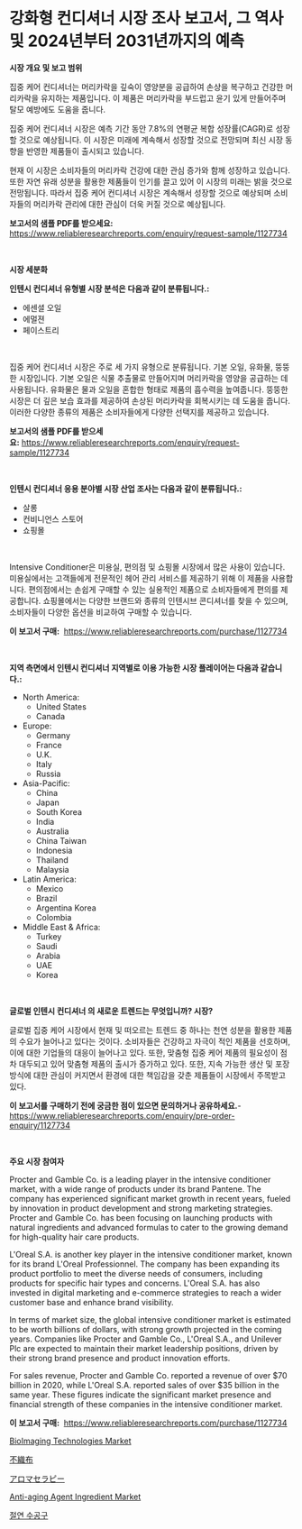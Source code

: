 <p><h1>강화형 컨디셔너 시장 조사 보고서, 그 역사 및 2024년부터 2031년까지의 예측</h1></p><p><strong>시장 개요 및 보고 범위</strong></p>
<p><p>집중 케어 컨디셔너는 머리카락을 깊숙이 영양분을 공급하여 손상을 복구하고 건강한 머리카락을 유지하는 제품입니다. 이 제품은 머리카락을 부드럽고 윤기 있게 만들어주며 탈모 예방에도 도움을 줍니다.</p><p>집중 케어 컨디셔너 시장은 예측 기간 동안 7.8%의 연평균 복합 성장률(CAGR)로 성장할 것으로 예상됩니다. 이 시장은 미래에 계속해서 성장할 것으로 전망되며 최신 시장 동향을 반영한 제품들이 출시되고 있습니다.</p><p>현재 이 시장은 소비자들의 머리카락 건강에 대한 관심 증가와 함께 성장하고 있습니다. 또한 자연 유래 성분을 활용한 제품들이 인기를 끌고 있어 이 시장의 미래는 밝을 것으로 전망됩니다. 따라서 집중 케어 컨디셔너 시장은 계속해서 성장할 것으로 예상되며 소비자들의 머리카락 관리에 대한 관심이 더욱 커질 것으로 예상됩니다.</p></p>
<p><strong>보고서의 샘플 PDF를 받으세요:</strong> <a href="https://www.reliableresearchreports.com/enquiry/request-sample/1127734">https://www.reliableresearchreports.com/enquiry/request-sample/1127734</a></p>
<p>&nbsp;</p>
<p><strong>시장 세분화</strong></p>
<p><strong>인텐시 컨디셔너 유형별 시장 분석은 다음과 같이 분류됩니다.:</strong></p>
<p><ul><li>에센셜 오일</li><li>에멀젼</li><li>페이스트리</li></ul></p>
<p>&nbsp;</p>
<p><p>집중 케어 컨디셔너 시장은 주로 세 가지 유형으로 분류됩니다. 기본 오일, 유화물, 뚱뚱한 시장입니다. 기본 오일은 식물 추출물로 만들어지며 머리카락을 영양을 공급하는 데 사용됩니다. 유화물은 물과 오일을 혼합한 형태로 제품의 흡수력을 높여줍니다. 뚱뚱한 시장은 더 깊은 보습 효과를 제공하여 손상된 머리카락을 회복시키는 데 도움을 줍니다. 이러한 다양한 종류의 제품은 소비자들에게 다양한 선택지를 제공하고 있습니다.</p></p>
<p><strong>보고서의 샘플 PDF를 받으세요:</strong>&nbsp;<a href="https://www.reliableresearchreports.com/enquiry/request-sample/1127734">https://www.reliableresearchreports.com/enquiry/request-sample/1127734</a></p>
<p>&nbsp;</p>
<p><strong> 인텐시 컨디셔너 응용 분야별 시장 산업 조사는 다음과 같이 분류됩니다.:</strong></p>
<p><ul><li>살롱</li><li>컨비니언스 스토어</li><li>쇼핑몰</li></ul></p>
<p>&nbsp;</p>
<p><p>Intensive Conditioner은 미용실, 편의점 및 쇼핑몰 시장에서 많은 사용이 있습니다. 미용실에서는 고객들에게 전문적인 헤어 관리 서비스를 제공하기 위해 이 제품을 사용합니다. 편의점에서는 손쉽게 구매할 수 있는 실용적인 제품으로 소비자들에게 편의를 제공합니다. 쇼핑몰에서는 다양한 브랜드와 종류의 인텐시브 콘디셔너를 찾을 수 있으며, 소비자들이 다양한 옵션을 비교하여 구매할 수 있습니다.</p></p>
<p><strong>이 보고서 구매:</strong>&nbsp; <a href="https://www.reliableresearchreports.com/purchase/1127734">https://www.reliableresearchreports.com/purchase/1127734</a></p>
<p>&nbsp;</p>
<p><strong>지역 측면에서 인텐시 컨디셔너 지역별로 이용 가능한 시장 플레이어는 다음과 같습니다.:</strong></p>
<p><ul>
    <li>
        North America:
        <ul>
            <li>United States</li>
            <li>Canada</li>
        </ul>
    </li>
    <li>
        Europe:
        <ul>
            <li>Germany</li>
            <li>France</li>
            <li>U.K.</li>
            <li>Italy</li>
            <li>Russia</li>
        </ul>
    </li>
    <li>
        Asia-Pacific:
        <ul>
            <li>China</li>
            <li>Japan</li>
            <li>South Korea</li>
            <li>India</li>
            <li>Australia</li>
            <li>China Taiwan</li>
            <li>Indonesia</li>
            <li>Thailand</li>
            <li>Malaysia</li>
        </ul>
    </li>
    <li>
        Latin America:
        <ul>
            <li>Mexico</li>
            <li>Brazil</li>
            <li>Argentina Korea</li>
            <li>Colombia</li>
        </ul>
    </li>
    <li>
        Middle East & Africa:
        <ul>
            <li>Turkey</li>
            <li>Saudi</li>
            <li>Arabia</li>
            <li>UAE</li>
            <li>Korea</li>
        </ul>
    </li>
    </ul></p>
<p>&nbsp;</p>
<p><strong>글로벌 인텐시 컨디셔너 의 새로운 트렌드는 무엇입니까? 시장?</strong></p>
<p><p>글로벌 집중 케어 시장에서 현재 및 떠오르는 트렌드 중 하나는 천연 성분을 활용한 제품의 수요가 늘어나고 있다는 것이다. 소비자들은 건강하고 자극이 적인 제품을 선호하며, 이에 대한 기업들의 대응이 늘어나고 있다. 또한, 맞춤형 집중 케어 제품의 필요성이 점차 대두되고 있어 맞춤형 제품의 출시가 증가하고 있다. 또한, 지속 가능한 생산 및 포장 방식에 대한 관심이 커지면서 환경에 대한 책임감을 갖춘 제품들이 시장에서 주목받고 있다.</p></p>
<p><strong>이 보고서를 구매하기 전에 궁금한 점이 있으면 문의하거나 공유하세요.</strong>- <a href="https://www.reliableresearchreports.com/enquiry/pre-order-enquiry/1127734">https://www.reliableresearchreports.com/enquiry/pre-order-enquiry/1127734</a></p>
<p>&nbsp;</p>
<p><strong>주요 시장 참여자</strong></p>
<p><p>Procter and Gamble Co. is a leading player in the intensive conditioner market, with a wide range of products under its brand Pantene. The company has experienced significant market growth in recent years, fueled by innovation in product development and strong marketing strategies. Procter and Gamble Co. has been focusing on launching products with natural ingredients and advanced formulas to cater to the growing demand for high-quality hair care products.</p><p>L'Oreal S.A. is another key player in the intensive conditioner market, known for its brand L'Oreal Professionnel. The company has been expanding its product portfolio to meet the diverse needs of consumers, including products for specific hair types and concerns. L'Oreal S.A. has also invested in digital marketing and e-commerce strategies to reach a wider customer base and enhance brand visibility.</p><p>In terms of market size, the global intensive conditioner market is estimated to be worth billions of dollars, with strong growth projected in the coming years. Companies like Procter and Gamble Co., L'Oreal S.A., and Unilever Plc are expected to maintain their market leadership positions, driven by their strong brand presence and product innovation efforts.</p><p>For sales revenue, Procter and Gamble Co. reported a revenue of over $70 billion in 2020, while L'Oreal S.A. reported sales of over $35 billion in the same year. These figures indicate the significant market presence and financial strength of these companies in the intensive conditioner market.</p></p>
<p><strong>이 보고서 구매:</strong>&nbsp;&nbsp;<a href="https://www.reliableresearchreports.com/purchase/1127734">https://www.reliableresearchreports.com/purchase/1127734</a></p>
<p><p><a href="https://issuu.com/reportprime-2/docs/bioimaging-technologies-market-size-2030.pptx">BioImaging Technologies Market</a></p><p><a href="https://github.com/oqxogxyvqe90775/Market-Research-Report-List-1/blob/main/9260792187526.md">不織布</a></p><p><a href="https://medium.com/@noreneward2023/%E3%82%A2%E3%83%AD%E3%83%9E%E3%82%BB%E3%83%A9%E3%83%94%E3%83%BC%E3%83%9E%E3%83%BC%E3%82%B1%E3%83%83%E3%83%88-2031%E5%B9%B4%E3%81%BE%E3%81%A7%E3%81%AE%E3%83%88%E3%83%AC%E3%83%B3%E3%83%89-%E4%BA%88%E6%B8%AC-%E7%AB%B6%E4%BA%89%E5%88%86%E6%9E%90-05114be26b51">アロマセラピー</a></p><p><a href="https://meowing-canidae-761.notion.site/Decoding-the-Anti-aging-Agent-Ingredient-Market-A-Deep-Dive-into-the-Latest-Market-Trends-Market-S-feaa6c537e4b4cae9e3f2be28165b4c7">Anti-aging Agent Ingredient Market</a></p><p><a href="https://github.com/lzrvbyqzftro57/Market-Research-Report-List-1/blob/main/3614150187436.md">절연 수공구</a></p></p>
